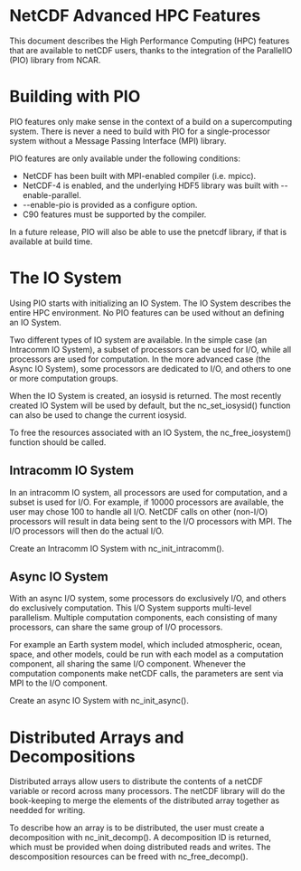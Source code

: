 # NetCDF Advanced HPC Features

This document describes the High Performance Computing (HPC) features
that are available to netCDF users, thanks to the integration of the
ParallelIO (PIO) library from NCAR.

# Building with PIO

PIO features only make sense in the context of a build on a
supercomputing system. There is never a need to build with PIO for a
single-processor system without a Message Passing Interface (MPI)
library.

PIO features are only available under the following conditions:
* NetCDF has been built with MPI-enabled compiler (i.e. mpicc).
* NetCDF-4 is enabled, and the underlying HDF5 library was built with --enable-parallel.
* --enable-pio is provided as a configure option.
* C90 features must be supported by the compiler.

In a future release, PIO will also be able to use the pnetcdf library,
if that is available at build time.

# The IO System

Using PIO starts with initializing an IO System. The IO System
describes the entire HPC environment. No PIO features can be used
without an defining an IO System.

Two different types of IO system are available. In the simple case (an
Intracomm IO System), a subset of processors can be used for I/O,
while all processors are used for computation. In the more advanced
case (the Async IO System), some processors are dedicated to I/O, and
others to one or more computation groups.

When the IO System is created, an iosysid is returned. The most
recently created IO System will be used by default, but the
nc_set_iosysid() function can also be used to change the current
iosysid.

To free the resources associated with an IO System, the
nc_free_iosystem() function should be called.

## Intracomm IO System

In an intracomm IO system, all processors are used for computation,
and a subset is used for I/O. For example, if 10000 processors are
available, the user may chose 100 to handle all I/O. NetCDF calls on
other (non-I/O) processors will result in data being sent to the I/O
processors with MPI. The I/O processors will then do the actual I/O.

Create an Intracomm IO System with nc_init_intracomm().

## Async IO System

With an async I/O system, some processors do exclusively I/O, and
others do exclusively computation. This I/O System supports
multi-level parallelism. Multiple computation components, each
consisting of many processors, can share the same group of I/O
processors.

For example an Earth system model, which included atmospheric, ocean,
space, and other models, could be run with each model as a computation
component, all sharing the same I/O component. Whenever the
computation components make netCDF calls, the parameters are sent via
MPI to the I/O component.

Create an async IO System with nc_init_async().

# Distributed Arrays and Decompositions

Distributed arrays allow users to distribute the contents of a netCDF
variable or record across many processors. The netCDF library will do
the book-keeping to merge the elements of the distributed array
together as needded for writing.

To describe how an array is to be distributed, the user must create a
decomposition with nc_init_decomp(). A decomposition ID is returned,
which must be provided when doing distributed reads and writes. The
descomposition resources can be freed with nc_free_decomp().













